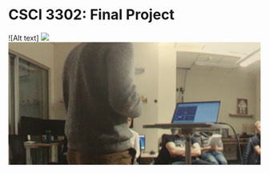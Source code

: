 # CSCI 3302: Final Project

![Alt text]
<img src="./project_diagram.svg">
<img src="./cia_eavsdropping_exe.png">
